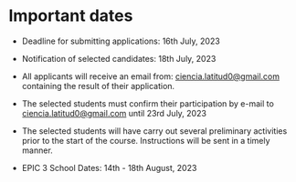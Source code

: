 # Important dates

 * Deadline for submitting applications: 16th July, 2023
   
 * Notification of selected candidates: 18th July, 2023
   
 * All applicants will receive an email from: ciencia.latitud0@gmail.com containing the result of their application.
   
 * The selected students must confirm their participation by e-mail to ciencia.latitud0@gmail.com until 23rd July, 2023
   
 * The selected students will have carry out several preliminary activities prior to the start of the course. Instructions will be sent in a timely manner.
  
 * EPIC 3 School Dates: 14th - 18th August, 2023
